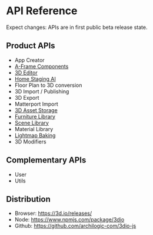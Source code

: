 # API Reference

Expect changes: APIs are in first public beta release state.

## Product APIs
* App Creator
* [A-Frame Components](docs/1/api/aframe-components.md)
* [3D Editor](https://docs.archilogic.com)
* [Home Staging AI](docs/1/api/home-staging-ai.md)
* Floor Plan to 3D conversion
* 3D Import / Publishing
* 3D Export
* Matterport Import
* [3D Asset Storage](docs/1/api/storage.html)
* [Furniture Library](docs/1/api/furniture-library.html)
* [Scene Library](docs/1/api/scene-library.html)
* Material Library
* [Lightmap Baking](docs/1/api/lightmap-baking.html)
* 3D Modifiers

## Complementary APIs
* User
* Utils

## Distribution
* Browser: https://3d.io/releases/
* Node: https://www.npmjs.com/package/3dio
* Github: https://github.com/archilogic-com/3dio-js
